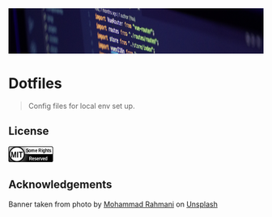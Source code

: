 <div align="center">
    <img src="https://github.com/benweston/dotfiles/blob/main/img/banner-image.png" alt="Computer Code" width="900" height="90" />
</div>

# Dotfiles

<div align="left">

> Config files for local env set up.

</div>

## License

<div align="left">
    <p align="left">
        <a href="https://github.com/benweston/dotfiles/blob/main/LICENSE">
            <img src="https://github.com/benweston/dotfiles/blob/main/img/mit-icon.png" width="88" height="31" alt="license-icon-mit" />
        </a>
    </p>
</div>

## Acknowledgements

<div align="left">
    Banner taken from photo by <a href="https://unsplash.com/@afgprogrammer?utm_content=creditCopyText&utm_medium=referral&utm_source=unsplash">Mohammad Rahmani</a> on
    <a href="https://unsplash.com/photos/black-flat-screen-computer-monitor-8qEB0fTe9Vw?utm_content=creditCopyText&utm_medium=referral&utm_source=unsplash">Unsplash</a>
</div>
